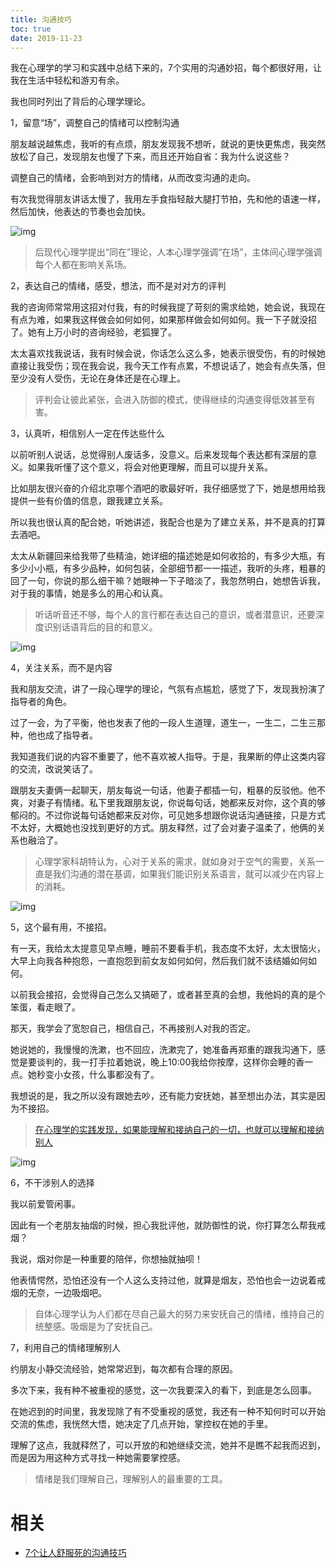 ```yaml
---
title: 沟通技巧
toc: true
date: 2019-11-23
---
```

我在心理学的学习和实践中总结下来的，7个实用的沟通妙招，每个都很好用，让我在生活中轻松和游刃有余。

我也同时列出了背后的心理学理论。

1，留意“场”，调整自己的情绪可以控制沟通

朋友越说越焦虑，我听的有点烦，朋友发现我不想听，就说的更快更焦虑，我突然放松了自己，发现朋友也慢了下来，而且还开始自省：我为什么说这些？

调整自己的情绪，会影响到对方的情绪，从而改变沟通的走向。

有次我觉得朋友讲话太慢了，我用左手食指轻敲大腿打节拍，先和他的语速一样，然后加快，他表达的节奏也会加快。

![img](https://pic1.zhimg.com/80/v2-fd5d9527777a480640aa28088a566090_hd.jpg)

> 后现代心理学提出“同在”理论，人本心理学强调“在场”，主体间心理学强调每个人都在影响关系场。

2，表达自己的情绪，感受，想法，而不是对对方的评判

我的咨询师常常用这招对付我，有的时候我提了苛刻的需求给她，她会说，我现在有点为难，如果我这样做会如何如何，如果那样做会如何如何。我一下子就没招了。她有上万小时的咨询经验，老狐狸了。

太太喜欢找我说话，我有时候会说，你话怎么这么多，她表示很受伤，有的时候她直接让我受伤；现在我会说，我今天工作有点累，不想说话了，她会有点失落，但至少没有人受伤，无论在身体还是在心理上。

> 评判会让彼此紧张，会进入防御的模式，使得继续的沟通变得低效甚至有害。

3，认真听，相信别人一定在传达些什么

以前听别人说话，总觉得别人废话多，没意义。后来发现每个表达都有深层的意义。如果我听懂了这个意义，将会对他更理解，而且可以提升关系。

比如朋友很兴奋的介绍北京哪个酒吧的歌最好听，我仔细感觉了下，她是想用给我提供一些有价值的信息，跟我建立关系。

所以我也很认真的配合她，听她讲述，我配合也是为了建立关系，并不是真的打算去酒吧。

太太从新疆回来给我带了些精油，她详细的描述她是如何收拾的，有多少大瓶，有多少小小瓶，有多少品种，如何包装，全部细节都一一描述，我听的头疼，粗暴的回了一句，你说的那么细干嘛？她眼神一下子暗淡了，我忽然明白，她想告诉我，对于我的事情，她是多么的用心和认真。

> 听话听音还不够，每个人的言行都在表达自己的意识，或者潜意识，还要深度识别话语背后的目的和意义。

![img](https://pic2.zhimg.com/80/v2-c22783e580c9ca5eb43be5bd52969701_hd.jpg)



4，关注关系，而不是内容

我和朋友交流，讲了一段心理学的理论，气氛有点尴尬，感觉了下，发现我扮演了指导者的角色。

过了一会，为了平衡，他也发表了他的一段人生道理，道生一，一生二，二生三那种，他也成了指导者。

我知道我们说的内容不重要了，他不喜欢被人指导。于是，我果断的停止这类内容的交流，改说笑话了。

跟朋友夫妻俩一起聊天，朋友每说一句话，他妻子都插一句，粗暴的反驳他。他不爽，对妻子有情绪。私下里我跟朋友说，你说每句话，她都来反对你，这个真的够郁闷的。不过你说每句话她都来反对你，可见她多想跟你说话沟通链接，只是方式不太好，大概她也没找到更好的方式。朋友释然，过了会对妻子温柔了，他俩的关系也融洽了。

> 心理学家科胡特认为，心对于关系的需求，就如身对于空气的需要，关系一直是我们沟通的潜在基调，如果我们能识别关系语言，就可以减少在内容上的消耗。

![img](https://pic1.zhimg.com/80/v2-492d2a11ceafdbe5b876b53826504500_hd.jpg)

5，这个最有用，不接招。

有一天，我给太太提意见早点睡，睡前不要看手机，我态度不太好，太太很恼火，大早上向我各种抱怨，一直抱怨到前女友如何如何，然后我们就不该结婚如何如何。

以前我会接招，会觉得自己怎么又搞砸了，或者甚至真的会想，我他妈的真的是个笨蛋，看走眼了。

那天，我学会了宽恕自己，相信自己，不再接别人对我的否定。

她说她的，我慢慢的洗漱，也不回应，洗漱完了，她准备再郑重的跟我沟通下，感觉是要谈判的，我一打手拉着她说，晚上10:00我给你按摩，这样你会睡的香一点。她秒变小女孩，什么事都没有了。

我想说的是，我之所以没有跟她去吵，还有能力安抚她，甚至想出办法，其实是因为不接招。

> [在心理学的实践发现，如果能理解和接纳自己的一切，也就可以理解和接纳别人](https://link.zhihu.com/?target=http%3A//mp.weixin.qq.com/s%3F__biz%3DMzIzNjE3NTY4Nw%3D%3D%26mid%3D2649412004%26idx%3D1%26sn%3D851666eb9779ffaa8dad259d85e78127%26chksm%3Df0c5998cc7b2109af9d6f3b9e8d0422a368d33d7fc52b0150ff739edb3f4cc9e4594d0f8934b%26scene%3D21%23wechat_redirect)

![img](https://pic2.zhimg.com/80/v2-e6b4fce6cb8058e21b23e9970d17ed61_hd.jpg)

6，不干涉别人的选择

我以前爱管闲事。

因此有一个老朋友抽烟的时候，担心我批评他，就防御性的说，你打算怎么帮我戒烟？

我说，烟对你是一种重要的陪伴，你想抽就抽呗！

他表情愕然，恐怕还没有一个人这么支持过他，就算是烟友，恐怕也会一边说着戒烟的无奈，一边吸烟吧。

> 自体心理学认为人们都在尽自己最大的努力来安抚自己的情绪，维持自己的统整感。吸烟是为了安抚自己。

7，利用自己的情绪理解别人

约朋友小静交流经验，她常常迟到，每次都有合理的原因。

多次下来，我有种不被重视的感觉，这一次我要深入的看下，到底是怎么回事。

在她迟到的时间里，我发现除了有不受重视的感觉，我还有一种不知何时可以开始交流的焦虑，我恍然大悟，她决定了几点开始，掌控权在她的手里。

理解了这点，我就释然了，可以开放的和她继续交流，她并不是瞧不起我而迟到，而是因为用这种方式寻找一种她需要掌控感。

> 情绪是我们理解自己，理解别人的最重要的工具。

# 相关

- [7个让人舒服死的沟通技巧](https://zhuanlan.zhihu.com/p/35287720)
